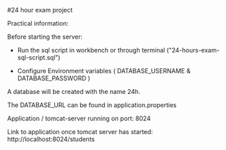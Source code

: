 #24 hour exam project

Practical information:

Before starting the server:

- Run the sql script in workbench or through terminal ("24-hours-exam-sql-script.sql")

- Configure Environment variables ( DATABASE_USERNAME & DATABASE_PASSWORD )

A database will be created with the name 24h.

The DATABASE_URL can be found in application.properties

Application / tomcat-server running on port: 8024

Link to application once tomcat server has started:
http://localhost:8024/students


